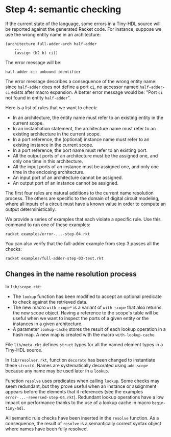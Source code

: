 # Step 4: semantic checking

If the current state of the language, some errors in a Tiny-HDL source will be
reported against the generated Racket code.
For instance, suppose we use the wrong entity name in an architecture:

```
(architecture full-adder-arch half-adder
    ...
    (assign (h2 b) ci))
```

The error message will be:

```
half-adder-ci: unbound identifier
```

The error message describes a consequence of the wrong entity name:
since `half-adder` does not define a port `ci`, no accessor named `half-adder-ci`
exists after macro expansion.
A better error message would be: "Port `ci` not found in entity `half-adder`".

Here is a list of rules that we want to check:

* In an architecture, the entity name must refer to an existing entity in the current scope.
* In an instantiation statement, the architecture name must refer to an existing architecture in the current scope.
* In a port reference, the (optional) instance name must refer to an existing instance in the current scope.
* In a port reference, the port name must refer to an existing port.
* All the output ports of an architecture must be the assigned one, and only one time in this architecture.
* All the input ports of an instance must be assigned one, and only one time in the enclosing architecture.
* An input port of an architecture cannot be assigned.
* An output port of an instance cannot be assigned.

The first four rules are natural additions to the current name resolution process.
The others are specific to the domain of digital circuit modeling, where all inputs
of a circuit must have a known value in order to compute an output deterministically.

We provide a series of examples that each violate a specific rule.
Use this command to run one of these examples:

```
racket examples/error-...-step-04.rkt
```

You can also verify that the full-adder example from step 3 passes all the checks:

```
racket examples/full-adder-step-03-test.rkt
```

## Changes in the name resolution process

In `lib/scope.rkt`:

* The `lookup` function has been modified to accept an optional predicate
  to check against the retrieved data.
* The new macro `with-scope*` is a variant of `with-scope` that also returns
  the new scope object. Having a reference to the scope's table will be useful
  when we want to inspect the ports of a given entity or the instances in a
  given architecture.
* A parameter `lookup-cache` stores the result of each lookup operation in
  a hash map. A new map is created with the macro `with-lookup-cache`.

File `lib/meta.rkt` defines `struct` types for all the named element types
in a Tiny-HDL source.

In `lib/resolver.rkt`, function `decorate` has been changed to instantiate
these `struct`s.
Names are systematically decorated using `add-scope` because any name may be
used later in a `lookup`.

Function `resolve` uses predicates when calling `lookup`.
Some checks may seem redundant, but they prove useful when an instance or
assignment appears before the elements that it references (see the examples `error-...-reversed-step-04.rkt`).
Redundant lookup operations have a low impact on performance thanks to the
use of a lookup cache in macro `begin-tiny-hdl`.

All semantic rule checks have been inserted in the `resolve` function.
As a consequence, the result of `resolve` is a semantically correct syntax
object where names have been fully resolved.
